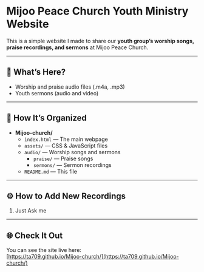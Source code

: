 # Mijoo Peace Church Youth Ministry Website

This is a simple website I made to share our **youth group’s worship songs, praise recordings, and sermons** at Mijoo Peace Church.  


---

## 🎵 What’s Here?

- Worship and praise audio files (.m4a, .mp3)  
- Youth sermons (audio and video)  

---

## 📁 How It’s Organized

- **Mijoo-church/**
  - `index.html` — The main webpage
  - `assets/` — CSS & JavaScript files
  - `audio/` — Worship songs and sermons
    - `praise/` — Praise songs
    - `sermons/` — Sermon recordings
  - `README.md` — This file


---

## ⚙️ How to Add New Recordings

1. Just Ask me

---

## 🌐 Check It Out

You can see the site live here:  
[https://ta709.github.io/Mijoo-church/](https://ta709.github.io/Mijoo-church/)
